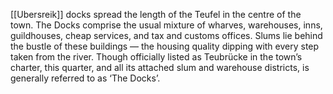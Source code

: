 [[Ubersreik]] docks spread the length of the Teufel in the centre of the town. The Docks comprise the usual mixture of wharves, warehouses, inns, guildhouses, cheap services, and tax and customs offices. Slums lie behind the bustle of these buildings — the housing quality dipping with every step taken from the river. Though officially listed as Teubrücke in the town’s charter, this quarter, and all its attached slum and warehouse districts, is generally referred to as ‘The Docks’.